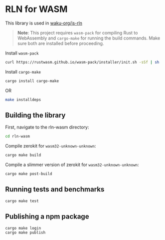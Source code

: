 # RLN for WASM

This library is used in [waku-org/js-rln](https://github.com/waku-org/js-rln/)

> **Note**: This project requires `wasm-pack` for compiling Rust to WebAssembly and `cargo-make` for running the build commands. Make sure both are installed before proceeding.

Install `wasm-pack`

```bash
curl https://rustwasm.github.io/wasm-pack/installer/init.sh -sSf | sh
```

Install `cargo-make`

```bash
cargo install cargo-make
```

OR

```bash
make installdeps
```

## Building the library

First, navigate to the rln-wasm directory:

```bash
cd rln-wasm
```

Compile zerokit for `wasm32-unknown-unknown`:

```bash
cargo make build
```

Compile a slimmer version of zerokit for `wasm32-unknown-unknown`:

```bash
cargo make post-build
```

## Running tests and benchmarks

```bash
cargo make test
```

## Publishing a npm package

```bash
cargo make login
cargo make publish
```
